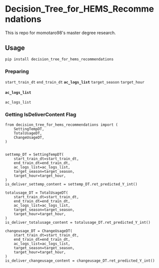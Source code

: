 # Decision_Tree_for_HEMS_Recommendations

This is repo for momotaro98's master degree research.

## Usage

```
pip install decision_tree_for_hems_recommendations
```


### Preparing

`start_train_dt`
`end_train_dt`
**`ac_logs_list`**
`target_season`
`target_hour`

#### `ac_logs_list`
`ac_logs_list`


### Getting IsDeliverContent Flag

```
from decision_tree_for_hems_recommendations import (
	SettingTempDT,
	TotalUsageDT,
	ChangeUsageDT,
)


settemp_DT = SettingTempDT(
	start_train_dt=start_train_dt,
	end_train_dt=end_train_dt,
	ac_logs_list=ac_logs_list,
	target_season=target_season,
	target_hour=target_hour,
)
is_deliver_settemp_content = settemp_DT.ret_predicted_Y_int()

totalusage_DT = TotalUsageDT(
	start_train_dt=start_train_dt,
	end_train_dt=end_train_dt,
	ac_logs_list=ac_logs_list,
	target_season=target_season,
	target_hour=target_hour,
)
is_deliver_totalusage_content = totalusage_DT.ret_predicted_Y_int()

changeusage_DT = ChangeUsageDT(
	start_train_dt=start_train_dt,
	end_train_dt=end_train_dt,
	ac_logs_list=ac_logs_list,
	target_season=target_season,
	target_hour=target_hour,
)
is_deliver_changeusage_content = changeusage_DT.ret_predicted_Y_int()
```
